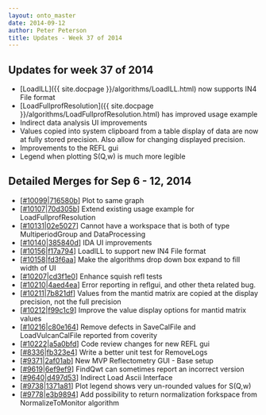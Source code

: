 ```yaml
---
layout: onto_master
date: 2014-09-12
author: Peter Peterson
title: Updates - Week 37 of 2014
---
```

Updates for week 37 of 2014
---------------------------
* [LoadILL]({{ site.docpage }}/algorithms/LoadILL.html) now supports IN4 File format
* [LoadFullprofResolution]({{ site.docpage }}/algorithms/LoadFullprofResolution.html) has improved usage example
* Indirect data analysis UI improvements
* Values copied into system clipboard from a table display of data are now at fully stored precision. Also allow for changing displayed precision.
* Improvements to the REFL gui
* Legend when plotting S(Q,w) is much more legible

Detailed Merges for Sep 6 - 12, 2014
------------------------------------
* \[[#10099](http://trac.mantidproject.org/mantid/ticket/10099)\|[716580b](https://github.com/mantidproject/mantid/commit/716580b1e013d64061b6cfe77e78869ac02bc264)\] Plot to same graph
* \[[#10107](http://trac.mantidproject.org/mantid/ticket/10107)\|[70d305b](https://github.com/mantidproject/mantid/commit/70d305b41908b7c295971e59e2cad8bc93226579)\] Extend existing usage example for LoadFullprofResolution
* \[[#10131](http://trac.mantidproject.org/mantid/ticket/10131)\|[02e5027](https://github.com/mantidproject/mantid/commit/02e50277773a9e43f50545876a467dab6301a403)\] Cannot have a workspace that is both of type MultiperiodGroup and  DataProcessing
* \[[#10140](http://trac.mantidproject.org/mantid/ticket/10140)\|[385840d](https://github.com/mantidproject/mantid/commit/385840d8e4619c5b9d92322357def5efed1ffd6e)\] IDA UI improvements
* \[[#10156](http://trac.mantidproject.org/mantid/ticket/10156)\|[f17a794](https://github.com/mantidproject/mantid/commit/f17a7940f7325301d973e53a854a77e0cc2808c4)\] LoadILL to support new IN4 File format
* \[[#10158](http://trac.mantidproject.org/mantid/ticket/10158)\|[fd3f6aa](https://github.com/mantidproject/mantid/commit/fd3f6aacde9a1e98b5219583405ea176da7cddc2)\] Make the algorithms drop down box expand to fill width of UI
* \[[#10207](http://trac.mantidproject.org/mantid/ticket/10207)\|[cd3f1e0](https://github.com/mantidproject/mantid/commit/cd3f1e0a551ec81c954ea3f8366d319afa478481)\] Enhance squish refl tests
* \[[#10210](http://trac.mantidproject.org/mantid/ticket/10210)\|[4aed4ea](https://github.com/mantidproject/mantid/commit/4aed4eabfab7b8c801381ebe9798d14a77514238)\] Error reporting in reflgui, and other theta related bug.
* \[[#10211](http://trac.mantidproject.org/mantid/ticket/10211)\|[7b821df](https://github.com/mantidproject/mantid/commit/7b821df30979dda044d424c8188253b9c79fdb39)\] Values from the mantid matrix are copied at the display precision, not the full precision
* \[[#10212](http://trac.mantidproject.org/mantid/ticket/10212)\|[f99c1c9](https://github.com/mantidproject/mantid/commit/f99c1c96c9406b0e93fab30f0b5ab9dd71b92fc0)\] Improve the value display options for mantid matrix values
* \[[#10216](http://trac.mantidproject.org/mantid/ticket/10216)\|[c80e164](https://github.com/mantidproject/mantid/commit/c80e164df9710492892cfb1828e45243b29d9f56)\] Remove defects in SaveCalFile and LoadVulcanCalFile reported from coverity
* \[[#10222](http://trac.mantidproject.org/mantid/ticket/10222)\|[a5a0bfd](https://github.com/mantidproject/mantid/commit/a5a0bfd32bcb598f974940f2dd760b8245b1616d)\] Code review changes for new REFL gui
* \[[#8336](http://trac.mantidproject.org/mantid/ticket/8336)\|[fb323e4](https://github.com/mantidproject/mantid/commit/fb323e4e07c07d6e6daf5ab5c5f4b2d897dbe6e0)\] Write a better unit test for RemoveLogs
* \[[#9371](http://trac.mantidproject.org/mantid/ticket/9371)\|[2af01ab](https://github.com/mantidproject/mantid/commit/2af01ab02ce817b3db414efb67d33a4d30fc7838)\] New MVP Reflectometry GUI - Base setup
* \[[#9619](http://trac.mantidproject.org/mantid/ticket/9619)\|[6ef9ef9](https://github.com/mantidproject/mantid/commit/6ef9ef9ad4a6a58f086986ff0b85ad39706e91a5)\] FindQwt can sometimes report an incorrect version
* \[[#9640](http://trac.mantidproject.org/mantid/ticket/9640)\|[d497d53](https://github.com/mantidproject/mantid/commit/d497d539ad9856881e98423d261858838363639a)\] Indirect Load Ascii Interface
* \[[#9738](http://trac.mantidproject.org/mantid/ticket/9738)\|[1371a81](https://github.com/mantidproject/mantid/commit/1371a810cd97171e0c21c5cc9f797067506e0d3c)\] Plot legend shows very un-rounded values for S(Q,w)
* \[[#9778](http://trac.mantidproject.org/mantid/ticket/9778)\|[e3b9894](https://github.com/mantidproject/mantid/commit/e3b98944bde386f7d44f5cb28bb6b93e77f53fca)\] Add  possibility to return normalization forkspace from NormalizeToMonitor algorithm
